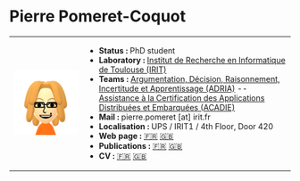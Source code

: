 # Pierre Pomeret-Coquot

<table>
<tr>
<td>
<img src="data/profile.png" />
</td>
<td>

- **Status :** PhD student
- **Laboratory :** [Institut de Recherche en Informatique de Toulouse (IRIT)](https://www.irit.fr/?lang=fr)
- **Teams :** [Argumentation, Décision, Raisonnement, Incertitude et Apprentissage (ADRIA)](https://www.irit.fr/departement/intelligence-artificielle/adria/) -- [Assistance à la Certification des Applications Distribuées et Embarquées (ACADIE)](https://www.irit.fr/departement/fiabilite-des-systemes-et-des-logiciels/equipe-acadie/)
- **Mail :** pierre.pomeret [at] irit.fr
- **Localisation :** UPS / IRIT1 / 4th Floor, Door 420
- **Web page :** [🇫🇷](https://ppomco.github.io/) [🇬🇧](https://ppomco.github.io/presentation_en.md)
- **Publications :** [🇫🇷](https://ppomco.github.io/#publications) [🇬🇧](https://ppomco.github.io/presentation_en.md#publications)
- **CV :** [🇫🇷](https://ppomco.github.io/CV_fr.md) [🇬🇧](https://ppomco.github.io/CV_en.md)

</td>
</tr>
</table>
